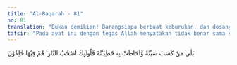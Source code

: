 ```yaml
---
title: "Al-Baqarah - 81"
no: 81
translation: "Bukan demikian! Barangsiapa berbuat keburukan, dan dosanya telah menenggelamkannya, maka mereka itu penghuni neraka. Mereka kekal di dalamnya."
tafsir: "Pada ayat ini dengan tegas Allah menyatakan tidak benar sama sekali apa yang mereka katakan itu. Bahkan api akan membakar diri mereka dan orang-orang lain dalam waktu yang lama sesuai dengan dosa mereka. Dosa di sini ialah dosa mempersekutukan Allah. Maka orang yang mempersekutukan Allah dan orang-orang kafir kekal di dalam neraka.\n\nSebagian ulama berpendapat bahwa yang dimaksud dengan dosa di sini ialah kesalahan pada umumnya. Mereka berpendapat bahwa yang dimaksud dengan kekal di sini ialah mendekam dalam neraka dalam waktu yang lama sampai batas waktu yang telah dikehendaki Allah. Orang yang berbuat maksiat dan mengerjakan dosa-dosa besar, dia mendekam di dalam neraka beberapa lama waktunya, kemudian keluar dari neraka, kapan Allah menghendakinya. Apabila manusia bertobat dengan jujur atas segala macam dosa dan meninggalkan dengan sungguh-sungguh dosa-dosanya itu, maka dirinya tidak akan diliputi oleh kesalahan-kesalahan dan jiwanya tidak akan berkarat dengan kesalahan-kesalahan itu."
---
```


بَلٰى مَنْ كَسَبَ سَيِّئَةً وَّاَحَاطَتْ بِهٖ خَطِيْۤـَٔتُهٗ فَاُولٰۤىِٕكَ اَصْحٰبُ النَّارِ ۚ هُمْ فِيْهَا خٰلِدُوْنَ 
